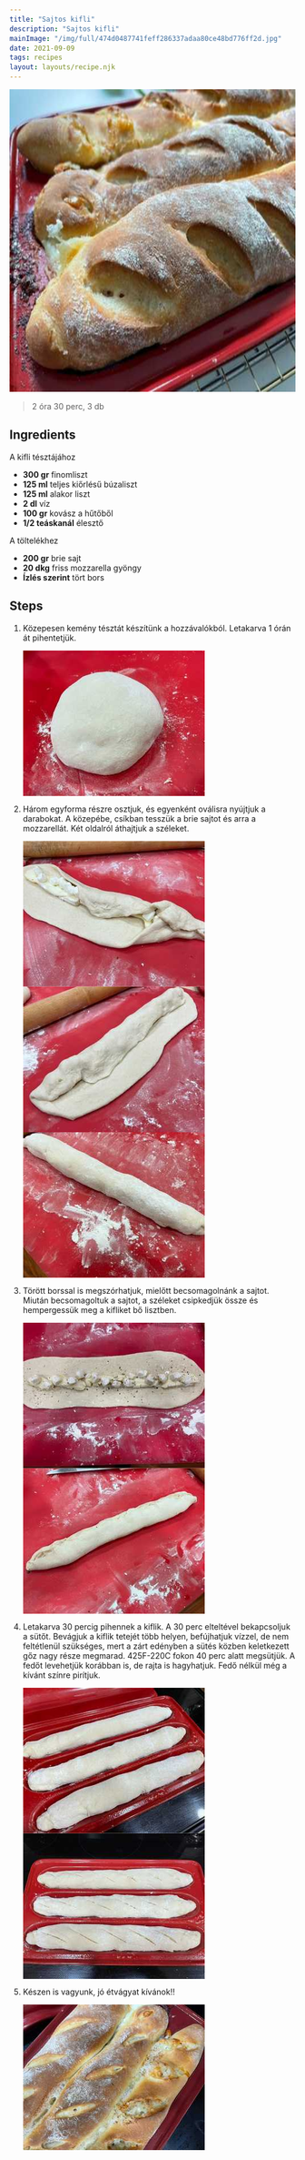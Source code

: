```yaml
---
title: "Sajtos kifli"
description: "Sajtos kifli"
mainImage: "/img/full/474d0487741feff286337adaa80ce48bd776ff2d.jpg"
date: 2021-09-09
tags: recipes
layout: layouts/recipe.njk
---
```

                            
<p align="center"><a href="https://cookpad.com/hu/receptek/15472029-sajtos-kifli" rel="Recipe source page"><img width="751" height="532" src="/img/full/474d0487741feff286337adaa80ce48bd776ff2d.jpg"/></a></p>

> 2 óra 30 perc, 3 db 

## Ingredients

A kifli tésztájához
* **300 gr** finomliszt
* **125 ml** teljes kiőrlésű búzaliszt
* **125 ml** alakor liszt
* **2 dl** víz
* **100 gr** kovász a hűtőből
* **1/2 teáskanál** élesztő

A töltelékhez
* **200 gr** brie sajt
* **20 dkg** friss mozzarella gyöngy
* **Ízlés szerint** tört bors

## Steps

1. Közepesen kemény tésztát készítünk a hozzávalókból. Letakarva 1 órán át pihentetjük.
 
    <p><img width="320" height="256" align="left" src="/img/full/cf6038d1780286004921b47005d12b95f0fe784a.jpg"/></p><div style="clear: both"/>

2. Három egyforma részre osztjuk, és egyenként oválisra nyújtjuk a darabokat. A közepébe, csíkban tesszük a brie sajtot és arra a mozzarellát. Két oldalról áthajtjuk a széleket.
 
    <p><img width="320" height="256" align="left" src="/img/full/347e58e415f5305b7ec10d1e652426a2190feed1.jpg"/></p><p><img width="320" height="256" align="left" src="/img/full/211c449afae4277e6013394a5b903feaf6216052.jpg"/></p><p><img width="320" height="256" align="left" src="/img/full/79fc81af79ec3226cc0b137af7029c59944aec88.jpg"/></p><div style="clear: both"/>

3. Törött borssal is megszórhatjuk, mielőtt becsomagolnánk a sajtot. Miután becsomagoltuk a sajtot, a széleket csipkedjük össze és hempergessük meg a kifliket bő lisztben.
 
    <p><img width="320" height="256" align="left" src="/img/full/7198cb9f3974c4982d431528ca90687a28e2c450.jpg"/></p><p><img width="320" height="256" align="left" src="/img/full/aa6932f5892446bd20738c47712986626a7227f5.jpg"/></p><div style="clear: both"/>

4. Letakarva 30 percig pihennek a kiflik. A 30 perc elteltével bekapcsoljuk a sütőt. Bevágjuk a kiflik tetejét több helyen, befújhatjuk vízzel, de nem feltétlenül szükséges, mert a zárt edényben a sütés közben keletkezett gőz nagy része megmarad. 425F-220C fokon 40 perc alatt megsütjük. A fedőt levehetjük korábban is, de rajta is hagyhatjuk. Fedő nélkül még a kívánt színre pirítjuk.
 
    <p><img width="320" height="256" align="left" src="/img/full/46d3e3d9658ce6190f14db87104a396c35de016f.jpg"/></p><p><img width="320" height="256" align="left" src="/img/full/a4f6ab3ab64a4671a5bbf88976fe33a3941c9b45.jpg"/></p><div style="clear: both"/>

5. Készen is vagyunk, jó étvágyat kívánok!!
 
    <p><img width="320" height="256" align="left" src="/img/full/b6d76beb8ec08843278c8b79e064b2d09cec7d4e.jpg"/></p><div style="clear: both"/>

